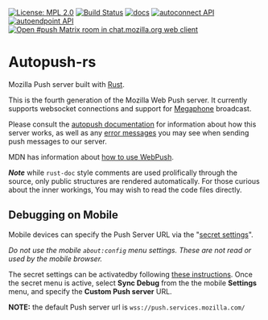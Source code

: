 [![License: MPL 2.0][mpl-svg]][mpl]
[![Build Status][circleci-badge]][circleci]
[![docs][docs-badge]][docs]
[![autoconnect API][autoconnect-API-docs-badge]][autoconnect-API-docs]
[![autoendpoint API][autoendpoint-API-docs-badge]][autoendpoint-API-docs]
[![Open #push Matrix room in chat.mozilla.org web client][matrix-badge]][matrix]

# Autopush-rs

Mozilla Push server built with [Rust](https://rust-lang.org).

This is the fourth generation of the Mozilla Web Push server. It currently supports websocket connections
and support for
[Megaphone](https://github.com/mozilla-services/megaphone) broadcast.

Please consult the [autopush documentation][docs] for information
about how this server works, as well as any [error messages] you may
see when sending push messages to our server.

MDN has information about [how to use
WebPush](https://developer.mozilla.org/en-US/docs/Web/API/Push_API).

***Note*** while `rust-doc` style comments are used prolifically
through the source, only public structures are rendered automatically.
For those curious about the inner workings, You may wish to read the
code files directly.

## Debugging on Mobile

Mobile devices can specify the Push Server URL via the "[secret settings](https://firefox-source-docs.mozilla.org/mobile/android/fenix/Secret-settings-debug-menu-instructions.html)".

_Do not use the mobile `about:config` menu settings. These are not read or used by the mobile browser._

The secret settings can be activatedby following [these instructions](https://firefox-source-docs.mozilla.org/mobile/android/fenix/Secret-settings-debug-menu-instructions.html). Once the secret menu is active, select
**Sync Debug** from the the mobile **Settings** menu, and specify the **Custom Push server** URL.

**NOTE:** the default Push server url is `wss://push.services.mozilla.com/`

[mpl-svg]: https://img.shields.io/badge/License-MPL%202.0-blue.svg
[mpl]: https://opensource.org/licenses/MPL-2.0
[circleci-badge]: https://circleci.com/gh/mozilla-services/autopush-rs.svg?style=shield
[circleci]: https://circleci.com/gh/mozilla-services/autopush-rs
[autoconnect-API-docs-badge]: https://img.shields.io/badge/autoconnect%20API%20-%20docs%20-%20light%20green
[autoconnect-API-docs]: https://mozilla-services.github.io/autopush-rs/api/autoconnect/
[autoendpoint-API-docs-badge]: https://img.shields.io/badge/autoendpoint%20API%20-%20docs%20-%20light%20green
[autoendpoint-API-docs]: https://mozilla-services.github.io/autopush-rs/api/autoendpoint/
[docs-badge]: https://github.com/mozilla-services/autopush-rs/actions/workflows/publish_docs.yml/badge.svg
[docs]: https://mozilla-services.github.io/autopush-rs/
[matrix-badge]: https://img.shields.io/badge/chat%20on%20[m]-%23push%3Amozilla.org-blue
[matrix]: https://chat.mozilla.org/#/room/#push:mozilla.org
[error messages]: https://mozilla-services.github.io/autopush-rs/errors.html
